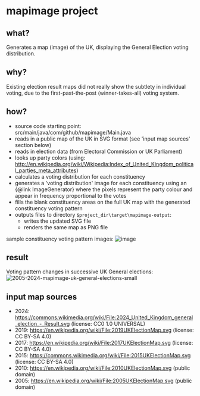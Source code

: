 # mapimage project

## what?
Generates a map (image) of the UK, displaying the General Election voting distribution.

## why?
Existing election result maps did not really show the subtlety in individual voting, due to the first-past-the-post (winner-takes-all) voting system.

## how?
* source code starting point: src/main/java/com/github/mapimage/Main.java
* reads in a public map of the UK in SVG format (see 'input map sources' section below)
* reads in election data (from Electoral Commission or UK Parliament)
* looks up party colors (using: http://en.wikipedia.org/wiki/Wikipedia:Index_of_United_Kingdom_political_parties_meta_attributes)
* calculates a voting distribution for each constituency
* generates a 'voting distribution' image for each constituency using an {@link ImageGenerator} where the pixels represent the party colour and appear in frequency proportional to the votes
* fills the blank constituency areas on the full UK map with the generated constituency voting pattern
* outputs files to directory `$project_dir\target\mapimage-output`:
  * writes the updated SVG file
  * renders the same map as PNG file

sample constituency voting pattern images:
![image](https://github.com/eelcodevlieger/mapimage/assets/44651943/c01d5a93-e18d-49d0-a528-e896d9b45b4e)

## result
Voting pattern changes in successive UK General elections:
![2005-2024-mapimage-uk-general-elections-small](https://github.com/user-attachments/assets/c5f5cfc5-1ab3-407b-8f13-388140ebf38a)


## input map sources
 * 2024: https://commons.wikimedia.org/wiki/File:2024_United_Kingdom_general_election_-_Result.svg (license: CC0 1.0 UNIVERSAL)
 * 2019: https://en.wikipedia.org/wiki/File:2019UKElectionMap.svg (license: CC BY-SA 4.0)
 * 2017: https://en.wikipedia.org/wiki/File:2017UKElectionMap.svg (license: CC BY-SA 4.0)
 * 2015: https://commons.wikimedia.org/wiki/File:2015UKElectionMap.svg (license: CC BY-SA 4.0)
 * 2010: https://en.wikipedia.org/wiki/File:2010UKElectionMap.svg (public domain)
 * 2005: https://en.wikipedia.org/wiki/File:2005UKElectionMap.svg (public domain)
